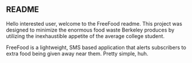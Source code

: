 **README**
---
Hello interested user, welcome to the FreeFood readme.
This project was designed to minimize the enormous food waste Berkeley produces
by utilizing the inexhaustible appetite of the average college student.

FreeFood is a lightweight, SMS based application that alerts subscribers to
extra food being given away near them. Pretty simple, huh. 
